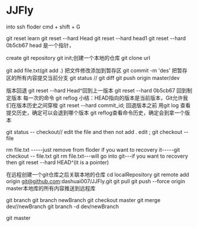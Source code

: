 # JJFly

into ssh floder
cmd + shift + G

git reset learn
git reset --hard Head
git reset --hard head1
git reset --hard 0b5cb67 head 是一个指针，

create git repository
git init;创建一个本地的仓库
git clone url

git add file.txt(git add .)  把文件修改添加到暂存区
git commit -m 'des' 把暂存区的所有内容提交当前分支
git status // git diff
git push origin master/dev

版本回退
git reset --hard Head^回到上一版本
git reset --hard 0b5cb67 回到制定版本
每一次的命令
git reflog
小结：HEAD指向的版本是当前版本，Git允许我们在版本历史之间穿梭 git reset --hard commit_id;
回退版本之前 用git log 查看提交历史，确定可以会退到哪个版本
git reflog查看命令历史，确定会到拿一个版本

git status -- checkout// edit the file and then not add .
edit ; git checkout -- file

rm file.txt -----just remove from floder if you want to recovery it-----git checkout -- file.txt
git rm file.txt---will go into git---if you want to recovery then git reset --hard HEAD^(it is a pointer)

在远程创建一个git仓库之后关联本地的仓库
cd localRepository
git remote add origin git@github.com:dashuai007/JJFly.git
git pull
git push --force origin master本地库的所有内容推送到远程库

git branch
git branch newBranch
git checkout master
git merge dev//newBranch
git branch -d dev/newBranch

git master


